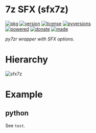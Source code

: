 # 7z SFX (sfx7z)

<badges>[![pkg](https://img.shields.io/badge/pkg-sfx7z-808080.svg)](http://code.foxe6.kozow.com/sfx7z/)
[![version](https://img.shields.io/pypi/v/sfx7z.svg)](https://pypi.org/project/sfx7z/)
[![license](https://img.shields.io/pypi/l/sfx7z.svg)](https://pypi.org/project/sfx7z/)
[![pyversions](https://img.shields.io/pypi/pyversions/sfx7z.svg)](https://pypi.org/project/sfx7z/)  
[![powered](https://img.shields.io/badge/Say-Thanks-ddddff.svg)](https://saythanks.io/to/foxe6)
[![donate](https://img.shields.io/badge/Donate-Paypal-0070ba.svg)](https://paypal.me/foxe6)
[![made](https://img.shields.io/badge/Made%20with-PyCharm-red.svg)](https://www.jetbrains.com/pycharm/)
</badges>

<i>py7zr wrapper with SFX options.</i>

# Hierarchy

![sfx7z](http://code.foxe6.kozow.com/sfx7z/sfx7z.svg)

# Example

## python
See `test`.